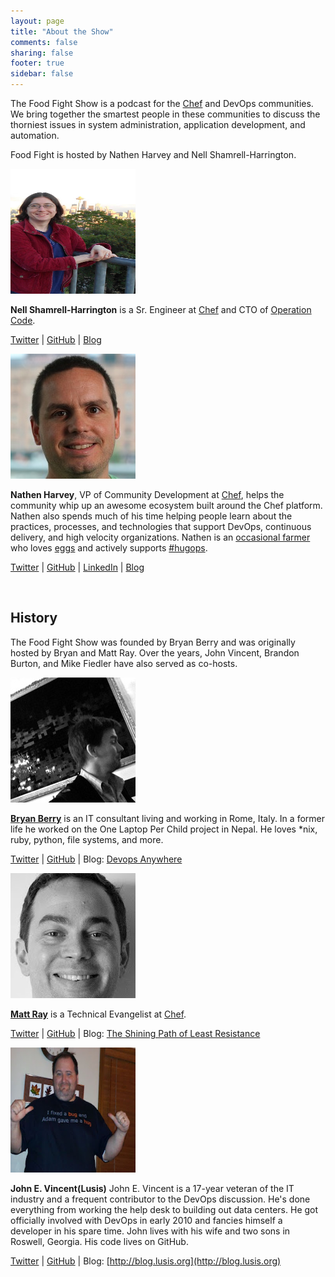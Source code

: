 ```yaml
---
layout: page
title: "About the Show"
comments: false
sharing: false
footer: true
sidebar: false
---
```


The Food Fight Show is a podcast for the [Chef][chefio] and DevOps communities. We bring together the smartest people in these communities to discuss the thorniest issues in system administration, application development, and automation.

Food Fight is hosted by Nathen Harvey and Nell Shamrell-Harrington.

<p class="clearboth">
    <img class="floatleft" src="/images/nellshamrell.jpg" alt="A photograph of Nell Shamrell-Harrington" width="200px" height="200px" />
</p>

**Nell Shamrell-Harrington** is a Sr. Engineer at [Chef][chefio] and CTO of [Operation Code][operationcode].

[Twitter][nelltwitter]  |  [GitHub][nellgithub]  |  [Blog][nellblog]  

<p class="clearboth">
    <img class="floatleft" src="/images/nathen.jpg" alt="A photograph of Nathen Harvey." width="200px" height="200px" />
</p>

**Nathen Harvey**, VP of Community Development at [Chef][chefio], helps the community whip up an awesome ecosystem built around the Chef platform. Nathen also spends much of his time helping people learn about the practices, processes, and technologies that support DevOps, continuous delivery, and high velocity organizations. Nathen is an [occasional farmer](http://ei.chef.io) who loves [eggs](http://eggs.chef.io) and actively supports [#hugops](http://hugops.chef.io).

[Twitter](https://twitter.com/nathenharvey)  |  [GitHub](https://github.com/nathenharvey)  |  [LinkedIn](https://www.linkedin.com/in/nathen)  |  [Blog](http://nathenharvey.com)

<p class="clearboth">
  &nbsp;
</p>

## History

The Food Fight Show was founded by Bryan Berry and was originally hosted by Bryan and Matt Ray.  Over the years, John Vincent, Brandon Burton, and Mike Fiedler have also served as co-hosts.

<p class="clearboth">
    <img class="floatleft" src="/images/bryan.jpg" alt="A photograph of Bryan Berry." width="200px" height="200px"/>
</p>

**[Bryan Berry](https://plus.google.com/106664679333642993534/posts?hl=en)** is an IT consultant living and working in Rome, Italy. In a former life he worked on the One Laptop Per Child project in Nepal. He loves *nix, ruby, python, file systems, and more.

[Twitter](https://twitter.com/#!/bryanwb)  |  [GitHub](https://github.com/bryanwb)  |  Blog: [Devops Anywhere](http://devopsanywhere.blogspot.com/)

<p class="clearboth">
    <img class="floatleft" src="/images/matt.jpg" alt="A photograph of Matt Ray." width="200px" height="200px" />
</p>

**[Matt Ray](https://plus.google.com/u/0/116714115351408264605/posts)** is a Technical Evangelist at [Chef][chefio].

[Twitter](https://twitter.com/#!/mattray)  |  [GitHub](https://github.com/mattray)  |  Blog: [The Shining Path of Least Resistance](http://www.leastresistance.net/)

<p class="clearboth">
    <img class="floatleft" src="/images/lusis.jpg" alt="A photograph of John E. Vincent." width="200px" height="200px" />
</p>

**John E. Vincent(Lusis)**  John E. Vincent is a 17-year veteran of the IT industry and a frequent contributor to the DevOps discussion. He's done everything from working the help desk to building out data centers. He got officially involved with DevOps in early 2010 and fancies himself a developer in his spare time. John lives with his wife and two sons in Roswell, Georgia. His code lives on GitHub.

[Twitter](https://twitter.com/#!/lusis)  |  [GitHub](https://github.com/lusis)  | Blog: [http://blog.lusis.org](http://blog.lusis.org)


[chefio]: https://www.chef.io/
[operationcode]: https://www.operationcode.org
[nelltwitter]: https://twitter.com/#!/nellshamrell
[nellgithub]: https://github.com/nellshamrell
[nellblog]: http://www.nellshamrell.com
